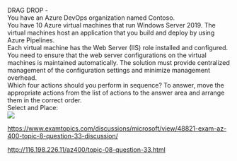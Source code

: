 DRAG DROP -<br/>You have an Azure DevOps organization named Contoso.<br/>You have 10 Azure virtual machines that run Windows Server 2019. The virtual machines host an application that you build and deploy by using Azure Pipelines.<br/>Each virtual machine has the Web Server (IIS) role installed and configured.<br/>You need to ensure that the web server configurations on the virtual machines is maintained automatically. The solution must provide centralized management of the configuration settings and minimize management overhead.<br/>Which four actions should you perform in sequence? To answer, move the appropriate actions from the list of actions to the answer area and arrange them in the correct order.<br/>Select and Place:<br/><img src="https://www.examtopics.com/assets/media/exam-media/04257/0045300001.png" class="in-exam-image"/><br/><p><a href="https://www.examtopics.com/discussions/microsoft/view/48821-exam-az-400-topic-8-question-33-discussion/">https://www.examtopics.com/discussions/microsoft/view/48821-exam-az-400-topic-8-question-33-discussion/</a></p><p><a href="http://116.198.226.11/az400/topic-08-question-33.html">http://116.198.226.11/az400/topic-08-question-33.html</a></p><script src="https://giscus.app/client.js"                    data-repo="azsamples/az204"                    data-repo-id="R_kgDOMRXzDQ"                    data-category="General"                    data-category-id="DIC_kwDOMRXzDc4Cgi27"                    data-mapping="pathname"                    data-strict="1"                    data-reactions-enabled="0"                    data-emit-metadata="0"                    data-input-position="bottom"                    data-theme="preferred_color_scheme"                    data-lang="en"                    crossorigin="anonymous"                    async>                    </script>